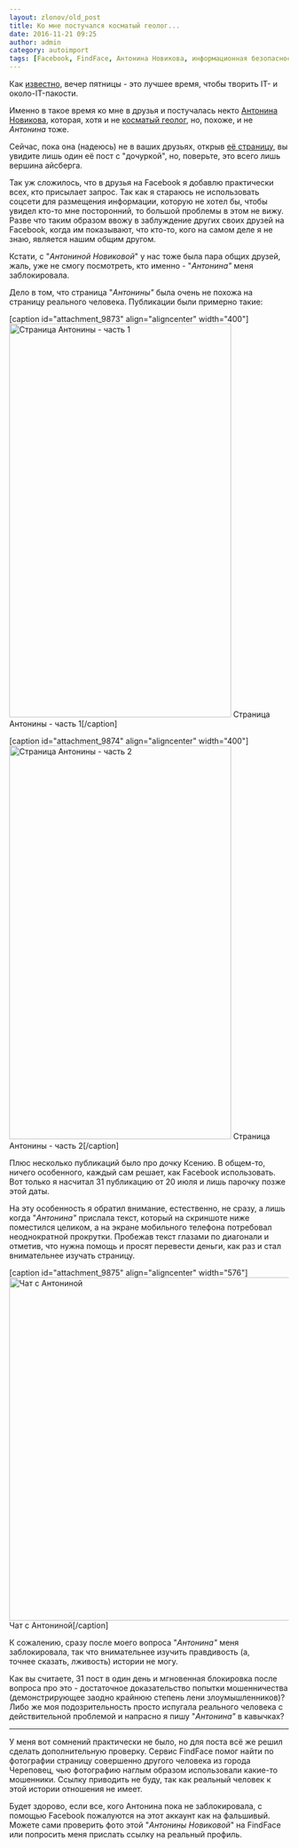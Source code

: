 ```yaml
---
layout: zlonov/old_post
title: Ко мне постучался косматый геолог...
date: 2016-11-21 09:25
author: admin
category: autoimport
tags: [Facebook, FindFace, Антонина Новикова, информационная безопасность, мошенничество]
---
```

Как <a href="https://zlonov.ru/2016/11/jsoc-2-0/#friday">известно</a>, вечер пятницы - это лучшее время, чтобы творить IT- и около-IT-пакости.

Именно в такое время ко мне в друзья и постучалась некто <a href="https://www.facebook.com/profile.php?id=100012776867334">Антонина Новикова</a>, которая, хотя и не <a href="https://music.yandex.ru/album/10189/track/107405">косматый геолог</a>, но, похоже, и не <em>Антонина</em> тоже.

Сейчас, пока она (надеюсь) не в ваших друзьях, открыв <a href="https://www.facebook.com/profile.php?id=100012776867334">её страницу</a>, вы увидите лишь один её пост с "дочуркой", но, поверьте, это всего лишь вершина айсберга.

Так уж сложилось, что в друзья на Facebook я добавлю практически всех, кто присылает запрос. Так как я стараюсь не использовать соцсети для размещения информации, которую не хотел бы, чтобы увидел кто-то мне посторонний, то большой проблемы в этом не вижу. Разве что таким образом ввожу в заблуждение других своих друзей на Facebook, когда им показывают, что кто-то, кого на самом деле я не знаю, является нашим общим другом.

Кстати, с "<em>Антониной Новиковой</em>" у нас тоже была пара общих друзей, жаль, уже не смогу посмотреть, кто именно - "<em>Антонина"</em> меня заблокировала.

Дело в том, что страница "<em>Антонины"</em> была очень не похожа на страницу реального человека. Публикации были примерно такие:

[caption id="attachment_9873" align="aligncenter" width="400"]<a href="/assets/uploads/Страница-Антонины-часть-1.jpg"><img class="size-full wp-image-9873" src="/assets/uploads/Страница-Антонины-часть-1.jpg" alt="Страница Антонины - часть 1" width="400" height="710" /></a> Страница Антонины - часть 1[/caption]

[caption id="attachment_9874" align="aligncenter" width="400"]<a href="/assets/uploads/Страница-Антонины-часть-2.jpg"><img class="size-full wp-image-9874" src="/assets/uploads/Страница-Антонины-часть-2.jpg" alt="Страница Антонины - часть 2" width="400" height="710" /></a> Страница Антонины - часть 2[/caption]

Плюс несколько публикаций было про дочку Ксению. В общем-то, ничего особенного, каждый сам решает, как Facebook использовать. Вот только я насчитал 31 публикацию от 20 июля и лишь парочку позже этой даты.

На эту особенность я обратил внимание, естественно, не сразу, а лишь когда "<em>Антонина"</em> прислала текст, который на скриншоте ниже поместился целиком, а на экране мобильного телефона потребовал неоднократной прокрутки. Пробежав текст глазами по диагонали и отметив, что нужна помощь и просят перевести деньги, как раз и стал внимательнее изучать страницу.

[caption id="attachment_9875" align="aligncenter" width="576"]<a href="/assets/uploads/Чат-с-Антониной.jpg"><img class="size-full wp-image-9875" src="/assets/uploads/Чат-с-Антониной.jpg" alt="Чат с Антониной" width="576" height="619" /></a> Чат с Антониной[/caption]

К сожалению, сразу после моего вопроса "<em>Антонина"</em> меня заблокировала, так что внимательнее изучить правдивость (а, точнее сказать, лживость) истории не могу.

Как вы считаете, 31 пост в один день и мгновенная блокировка после вопроса про это - достаточное доказательство попытки мошенничества (демонстрирующее заодно крайнюю степень лени злоумышленников)? Либо же моя подозрительность просто испугала реального человека с действительной проблемой и напрасно я пишу "<em>Антонина"</em> в кавычках?

<hr />

У меня вот сомнений практически не было, но для поста всё же решил сделать дополнительную проверку. Сервис FindFace помог найти по фотографии страницу совершенно другого человека из города Череповец, чью фотографию наглым образом использовали какие-то мошенники. Ссылку приводить не буду, так как реальный человек к этой истории отношения не имеет.

Будет здорово, если все, кого Антонина пока не заблокировала, с помощью Facebook пожалуются на этот аккаунт как на фальшивый. Можете сами проверить фото этой "<em>Антонины Новиковой</em>" на FindFace или попросить меня прислать ссылку на реальный профиль.
